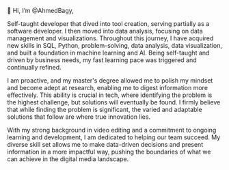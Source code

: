 👋 Hi, I’m @AhmedBagy, 


Self-taught developer that dived into tool creation, serving partially as a software developer. I then moved into data analysis, focusing on data management and visualizations. Throughout this journey, I have acquired new skills in SQL, Python, problem-solving, data analysis, data visualization, and built a foundation in machine learning and AI. Being self-taught and driven by business needs, my fast learning pace was triggered and continually refined.

I am proactive, and my master's degree allowed me to polish my mindset and become adept at research, enabling me to digest information more effectively. This ability is crucial in tech, where identifying the problem is the highest challenge, but solutions will eventually be found. I firmly believe that while finding the problem is significant, the varied and adaptable solutions that follow are where true innovation lies.

With my strong background in video editing and a commitment to ongoing learning and development, I am dedicated to helping our team succeed. My diverse skill set allows me to make data-driven decisions and present information in a more impactful way, pushing the boundaries of what we can achieve in the digital media landscape.
